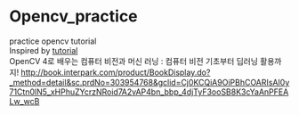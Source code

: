 # Opencv_practice
practice opencv tutorial  
Inspired by
[tutorial](https://www.youtube.com/watch?v=oXlwWbU8l2o&t=9848s)  
OpenCV 4로 배우는 컴퓨터 비전과 머신 러닝 : 컴퓨터 비전 기초부터 딥러닝 활용까지! 
<http://book.interpark.com/product/BookDisplay.do?_method=detail&sc.prdNo=303954768&gclid=Cj0KCQiA9OiPBhCOARIsAI0y71Ctn0lN5_xHPhuZYcrzNRoid7A2vAP4bn_bbp_4djTyF3ooSB8K3cYaAnPFEALw_wcB>

